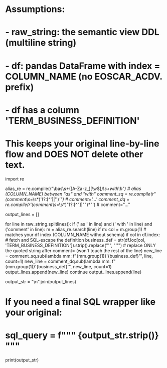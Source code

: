 
# Assumptions:
# - raw_string: the semantic view DDL (multiline string)
# - df: pandas DataFrame with index = COLUMN_NAME (no EOSCAR_ACDV. prefix)
# - df has a column 'TERM_BUSINESS_DEFINITION'
#
# This keeps your original line-by-line flow and DOES NOT delete other text.

import re

alias_re = re.compile(r"\bas\s+([A-Za-z_][\w$]*)\s+with\b")  # alias (COLUMN_NAME) between "as" and "with"
comment_sq = re.compile(r"(comment\s*=\s*)'(?:[^']|'')*'")   # comment='...'
comment_dq = re.compile(r'(comment\s*=\s*)"(?:[^"]|"")*"')   # comment="..."

output_lines = []

for line in raw_string.splitlines():
    if (' as ' in line) and (' with ' in line) and ('comment' in line):
        m = alias_re.search(line)
        if m:
            col = m.group(1)  # matches your df index (COLUMN_NAME without schema)
            if col in df.index:
                # fetch and SQL-escape the definition
                business_def = str(df.loc[col, 'TERM_BUSINESS_DEFINITION']).strip().replace("'", "''")
                # replace ONLY the quoted string after comment= (won't touch the rest of the line)
                new_line = comment_sq.sub(lambda mm: f"{mm.group(1)}'{business_def}'", line, count=1)
                new_line = comment_dq.sub(lambda mm: f"{mm.group(1)}'{business_def}'", new_line, count=1)
                output_lines.append(new_line)
                continue
    output_lines.append(line)

output_str = "\n".join(output_lines)
# If you need a final SQL wrapper like your original:
# sql_query = f""" {output_str.strip()} """
print(output_str)
